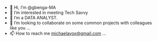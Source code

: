 - 👋 Hi, I’m @gbenga-MA
- 👀 I’m interested in meeting Tech Savvy
- 🌱 I’m a DATA ANALYST.
- 💞️ I’m looking to collaborate on some common projects with colleagues like you ...
- 📫 How to reach me michaelayox@gmail.com  ...

<!---
gbenga-MA/gbenga-MA is a ✨ special ✨ repository because its `README.md` (this file) appears on your GitHub profile.
You can click the Preview link to take a look at your changes.
--->

